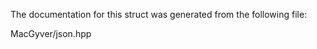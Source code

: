 <div id="structdetail_1_1iterator__traits">

</div>

<span id="structdetail_1_1iterator__traits"
label="structdetail_1_1iterator__traits"></span>

The documentation for this struct was generated from the following file:

<div class="DoxyCompactItemize">

MacGyver/json.hpp

</div>
